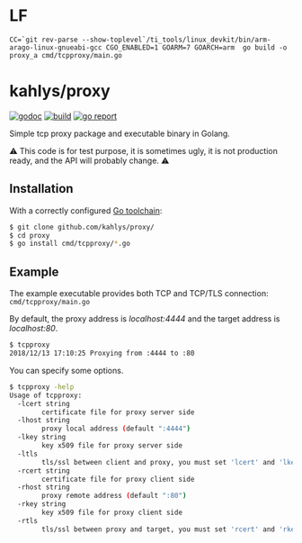 # LF
```
CC=`git rev-parse --show-toplevel`/ti_tools/linux_devkit/bin/arm-arago-linux-gnueabi-gcc CGO_ENABLED=1 GOARM=7 GOARCH=arm  go build -o proxy_a cmd/tcpproxy/main.go
```

# kahlys/proxy

[![godoc](https://godoc.org/github.com/kahlys/proxy?status.svg)](https://godoc.org/github.com/kahlys/proxy) 
[![build](https://api.travis-ci.org/kahlys/proxy.svg?branch=master)](https://travis-ci.org/kahlys/proxy)
[![go report](https://goreportcard.com/badge/github.com/kahlys/proxy)](https://goreportcard.com/report/github.com/kahlys/proxy)

Simple tcp proxy package and executable binary in Golang.

:warning: This code is for test purpose, it is sometimes ugly, it is not production ready, and the API will probably change. :warning:

## Installation

With a correctly configured [Go toolchain](https://golang.org/doc/install):

```sh
$ git clone github.com/kahlys/proxy/
$ cd proxy
$ go install cmd/tcpproxy/*.go
```

## Example

The example executable provides both TCP and TCP/TLS connection: `cmd/tcpproxy/main.go`

By default, the proxy address is *localhost:4444* and the target address is *localhost:80*.

```sh
$ tcpproxy
2018/12/13 17:10:25 Proxying from :4444 to :80
```

You can specify some options.

```sh
$ tcpproxy -help
Usage of tcpproxy:
  -lcert string
        certificate file for proxy server side
  -lhost string
        proxy local address (default ":4444")
  -lkey string
        key x509 file for proxy server side
  -ltls
        tls/ssl between client and proxy, you must set 'lcert' and 'lkey'
  -rcert string
        certificate file for proxy client side
  -rhost string
        proxy remote address (default ":80")
  -rkey string
        key x509 file for proxy client side
  -rtls
        tls/ssl between proxy and target, you must set 'rcert' and 'rkey'
```
